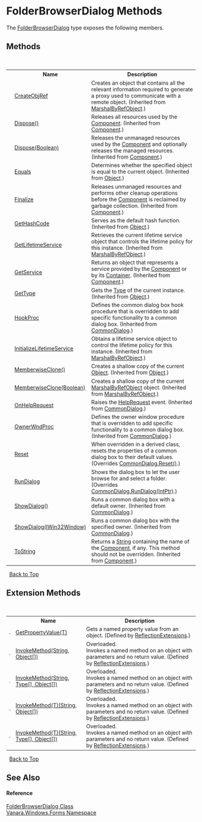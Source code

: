 # FolderBrowserDialog Methods
 

The <a href="2b00e7ee-51e3-9316-ccb1-20970f8e1755">FolderBrowserDialog</a> type exposes the following members.


## Methods
&nbsp;<table><tr><th></th><th>Name</th><th>Description</th></tr><tr><td>![Public method](media/pubmethod.gif "Public method")</td><td><a href="http://msdn2.microsoft.com/en-us/library/2ch65xad" target="_blank">CreateObjRef</a></td><td>
Creates an object that contains all the relevant information required to generate a proxy used to communicate with a remote object.
 (Inherited from <a href="http://msdn2.microsoft.com/en-us/library/w4302s1f" target="_blank">MarshalByRefObject</a>.)</td></tr><tr><td>![Public method](media/pubmethod.gif "Public method")</td><td><a href="http://msdn2.microsoft.com/en-us/library/3cc9y48w" target="_blank">Dispose()</a></td><td>
Releases all resources used by the <a href="http://msdn2.microsoft.com/en-us/library/9wbadbce" target="_blank">Component</a>.
 (Inherited from <a href="http://msdn2.microsoft.com/en-us/library/9wbadbce" target="_blank">Component</a>.)</td></tr><tr><td>![Protected method](media/protmethod.gif "Protected method")</td><td><a href="http://msdn2.microsoft.com/en-us/library/d9yzd5cx" target="_blank">Dispose(Boolean)</a></td><td>
Releases the unmanaged resources used by the <a href="http://msdn2.microsoft.com/en-us/library/9wbadbce" target="_blank">Component</a> and optionally releases the managed resources.
 (Inherited from <a href="http://msdn2.microsoft.com/en-us/library/9wbadbce" target="_blank">Component</a>.)</td></tr><tr><td>![Public method](media/pubmethod.gif "Public method")</td><td><a href="http://msdn2.microsoft.com/en-us/library/bsc2ak47" target="_blank">Equals</a></td><td>
Determines whether the specified object is equal to the current object.
 (Inherited from <a href="http://msdn2.microsoft.com/en-us/library/e5kfa45b" target="_blank">Object</a>.)</td></tr><tr><td>![Protected method](media/protmethod.gif "Protected method")</td><td><a href="http://msdn2.microsoft.com/en-us/library/az5741fh" target="_blank">Finalize</a></td><td>
Releases unmanaged resources and performs other cleanup operations before the <a href="http://msdn2.microsoft.com/en-us/library/9wbadbce" target="_blank">Component</a> is reclaimed by garbage collection.
 (Inherited from <a href="http://msdn2.microsoft.com/en-us/library/9wbadbce" target="_blank">Component</a>.)</td></tr><tr><td>![Public method](media/pubmethod.gif "Public method")</td><td><a href="http://msdn2.microsoft.com/en-us/library/zdee4b3y" target="_blank">GetHashCode</a></td><td>
Serves as the default hash function.
 (Inherited from <a href="http://msdn2.microsoft.com/en-us/library/e5kfa45b" target="_blank">Object</a>.)</td></tr><tr><td>![Public method](media/pubmethod.gif "Public method")</td><td><a href="http://msdn2.microsoft.com/en-us/library/c6y7316f" target="_blank">GetLifetimeService</a></td><td>
Retrieves the current lifetime service object that controls the lifetime policy for this instance.
 (Inherited from <a href="http://msdn2.microsoft.com/en-us/library/w4302s1f" target="_blank">MarshalByRefObject</a>.)</td></tr><tr><td>![Protected method](media/protmethod.gif "Protected method")</td><td><a href="http://msdn2.microsoft.com/en-us/library/6szz9afc" target="_blank">GetService</a></td><td>
Returns an object that represents a service provided by the <a href="http://msdn2.microsoft.com/en-us/library/9wbadbce" target="_blank">Component</a> or by its <a href="http://msdn2.microsoft.com/en-us/library/bxa2xz9d" target="_blank">Container</a>.
 (Inherited from <a href="http://msdn2.microsoft.com/en-us/library/9wbadbce" target="_blank">Component</a>.)</td></tr><tr><td>![Public method](media/pubmethod.gif "Public method")</td><td><a href="http://msdn2.microsoft.com/en-us/library/dfwy45w9" target="_blank">GetType</a></td><td>
Gets the <a href="http://msdn2.microsoft.com/en-us/library/42892f65" target="_blank">Type</a> of the current instance.
 (Inherited from <a href="http://msdn2.microsoft.com/en-us/library/e5kfa45b" target="_blank">Object</a>.)</td></tr><tr><td>![Protected method](media/protmethod.gif "Protected method")</td><td><a href="http://msdn2.microsoft.com/en-us/library/db6d96tw" target="_blank">HookProc</a></td><td>
Defines the common dialog box hook procedure that is overridden to add specific functionality to a common dialog box.
 (Inherited from <a href="http://msdn2.microsoft.com/en-us/library/54yt69tx" target="_blank">CommonDialog</a>.)</td></tr><tr><td>![Public method](media/pubmethod.gif "Public method")</td><td><a href="http://msdn2.microsoft.com/en-us/library/zwt5tzck" target="_blank">InitializeLifetimeService</a></td><td>
Obtains a lifetime service object to control the lifetime policy for this instance.
 (Inherited from <a href="http://msdn2.microsoft.com/en-us/library/w4302s1f" target="_blank">MarshalByRefObject</a>.)</td></tr><tr><td>![Protected method](media/protmethod.gif "Protected method")</td><td><a href="http://msdn2.microsoft.com/en-us/library/57ctke0a" target="_blank">MemberwiseClone()</a></td><td>
Creates a shallow copy of the current <a href="http://msdn2.microsoft.com/en-us/library/e5kfa45b" target="_blank">Object</a>.
 (Inherited from <a href="http://msdn2.microsoft.com/en-us/library/e5kfa45b" target="_blank">Object</a>.)</td></tr><tr><td>![Protected method](media/protmethod.gif "Protected method")</td><td><a href="http://msdn2.microsoft.com/en-us/library/ms131262" target="_blank">MemberwiseClone(Boolean)</a></td><td>
Creates a shallow copy of the current <a href="http://msdn2.microsoft.com/en-us/library/w4302s1f" target="_blank">MarshalByRefObject</a> object.
 (Inherited from <a href="http://msdn2.microsoft.com/en-us/library/w4302s1f" target="_blank">MarshalByRefObject</a>.)</td></tr><tr><td>![Protected method](media/protmethod.gif "Protected method")</td><td><a href="http://msdn2.microsoft.com/en-us/library/340d36tx" target="_blank">OnHelpRequest</a></td><td>
Raises the <a href="http://msdn2.microsoft.com/en-us/library/90c7cfk5" target="_blank">HelpRequest</a> event.
 (Inherited from <a href="http://msdn2.microsoft.com/en-us/library/54yt69tx" target="_blank">CommonDialog</a>.)</td></tr><tr><td>![Protected method](media/protmethod.gif "Protected method")</td><td><a href="http://msdn2.microsoft.com/en-us/library/kb15d4bz" target="_blank">OwnerWndProc</a></td><td>
Defines the owner window procedure that is overridden to add specific functionality to a common dialog box.
 (Inherited from <a href="http://msdn2.microsoft.com/en-us/library/54yt69tx" target="_blank">CommonDialog</a>.)</td></tr><tr><td>![Public method](media/pubmethod.gif "Public method")</td><td><a href="33926aac-782c-1f4e-9eeb-40dcf2a5e9b1">Reset</a></td><td>
When overridden in a derived class, resets the properties of a common dialog box to their default values.
 (Overrides <a href="http://msdn2.microsoft.com/en-us/library/2ysca6ae" target="_blank">CommonDialog.Reset()</a>.)</td></tr><tr><td>![Protected method](media/protmethod.gif "Protected method")</td><td><a href="58c01e1d-e652-6766-9c1b-ae01a8623fab">RunDialog</a></td><td>
Shows the dialog box to let the user browse for and select a folder.
 (Overrides <a href="http://msdn2.microsoft.com/en-us/library/w86174ak" target="_blank">CommonDialog.RunDialog(IntPtr)</a>.)</td></tr><tr><td>![Public method](media/pubmethod.gif "Public method")</td><td><a href="http://msdn2.microsoft.com/en-us/library/e61ft40c" target="_blank">ShowDialog()</a></td><td>
Runs a common dialog box with a default owner.
 (Inherited from <a href="http://msdn2.microsoft.com/en-us/library/54yt69tx" target="_blank">CommonDialog</a>.)</td></tr><tr><td>![Public method](media/pubmethod.gif "Public method")</td><td><a href="http://msdn2.microsoft.com/en-us/library/9a55b9ds" target="_blank">ShowDialog(IWin32Window)</a></td><td>
Runs a common dialog box with the specified owner.
 (Inherited from <a href="http://msdn2.microsoft.com/en-us/library/54yt69tx" target="_blank">CommonDialog</a>.)</td></tr><tr><td>![Public method](media/pubmethod.gif "Public method")</td><td><a href="http://msdn2.microsoft.com/en-us/library/z819d1t5" target="_blank">ToString</a></td><td>
Returns a <a href="http://msdn2.microsoft.com/en-us/library/s1wwdcbf" target="_blank">String</a> containing the name of the <a href="http://msdn2.microsoft.com/en-us/library/9wbadbce" target="_blank">Component</a>, if any. This method should not be overridden.
 (Inherited from <a href="http://msdn2.microsoft.com/en-us/library/9wbadbce" target="_blank">Component</a>.)</td></tr></table>&nbsp;
<a href="#folderbrowserdialog-methods">Back to Top</a>

## Extension Methods
&nbsp;<table><tr><th></th><th>Name</th><th>Description</th></tr><tr><td>![Public Extension Method](media/pubextension.gif "Public Extension Method")</td><td><a href="609b1449-9696-245e-03a2-e22beb84efe1">GetPropertyValue(T)</a></td><td>
Gets a named property value from an object.
 (Defined by <a href="00588eb4-ca31-ef7e-81da-3ce105aa9b63">ReflectionExtensions</a>.)</td></tr><tr><td>![Public Extension Method](media/pubextension.gif "Public Extension Method")</td><td><a href="cc997716-244b-d4f1-e26d-139cc82ce6b0">InvokeMethod(String, Object[])</a></td><td>Overloaded.  
Invokes a named method on an object with parameters and no return value.
 (Defined by <a href="00588eb4-ca31-ef7e-81da-3ce105aa9b63">ReflectionExtensions</a>.)</td></tr><tr><td>![Public Extension Method](media/pubextension.gif "Public Extension Method")</td><td><a href="35c20259-aa16-9a35-254f-8bf630272463">InvokeMethod(String, Type[], Object[])</a></td><td>Overloaded.  
Invokes a named method on an object with parameters and no return value.
 (Defined by <a href="00588eb4-ca31-ef7e-81da-3ce105aa9b63">ReflectionExtensions</a>.)</td></tr><tr><td>![Public Extension Method](media/pubextension.gif "Public Extension Method")</td><td><a href="39c67efc-5f5d-9e71-64bc-8e89b4589f75">InvokeMethod(T)(String, Object[])</a></td><td>Overloaded.  
Invokes a named method on an object with parameters and no return value.
 (Defined by <a href="00588eb4-ca31-ef7e-81da-3ce105aa9b63">ReflectionExtensions</a>.)</td></tr><tr><td>![Public Extension Method](media/pubextension.gif "Public Extension Method")</td><td><a href="4a4da18e-d1a2-3a1f-28b0-10fb9f9646e6">InvokeMethod(T)(String, Type[], Object[])</a></td><td>Overloaded.  
Invokes a named method on an object with parameters and no return value.
 (Defined by <a href="00588eb4-ca31-ef7e-81da-3ce105aa9b63">ReflectionExtensions</a>.)</td></tr></table>&nbsp;
<a href="#folderbrowserdialog-methods">Back to Top</a>

## See Also


#### Reference
<a href="2b00e7ee-51e3-9316-ccb1-20970f8e1755">FolderBrowserDialog Class</a><br /><a href="c580cf52-4028-70db-28d0-f9b1abc03861">Vanara.Windows.Forms Namespace</a><br />